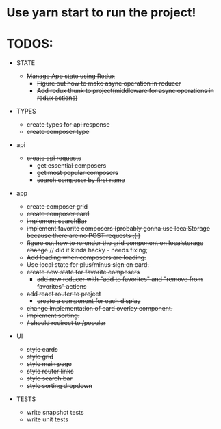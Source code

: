 # Use yarn start to run the project!

# TODOS:

- STATE

  - ~~Manage App state using Redux~~
    - ~~Figure out how to make async operation in reducer~~
    - ~~Add redux thunk to project(middleware for async operations in redux actions)~~

- TYPES

  - ~~create types for api response~~
  - ~~create composer type~~

- api

  - ~~create api requests~~
    - ~~get essential composers~~
    - ~~get most popular composers~~
    - ~~search composer by first name~~

- app

  - ~~create composer grid~~
  - ~~create composer card~~
  - ~~implement searchBar~~
  - ~~implement favorite composers (probably gonna use localStorage because there are no POST requests ;( )~~
  - ~~figure out how to rerender the grid component on localstorage change~~ // did it kinda hacky - needs fixing;
  - ~~Add loading when composers are loading.~~
  - ~~Use local state for plus/minus sign on card.~~
  - ~~create new state for favorite composers~~
    - ~~add new reducer with "add to favorites" and "remove from favorites" actions~~
  - ~~add react router to project~~
    - ~~create a component for each display~~
  - ~~change implementation of card overlay component.~~
  - ~~implement sorting.~~
  - ~~/ should redirect to /popular~~

- UI

  - ~~style cards~~
  - ~~style grid~~
  - ~~style main page~~
  - ~~style router links~~
  - ~~style search bar~~
  - ~~style sorting dropdown~~

- TESTS
  - write snapshot tests
  - write unit tests
